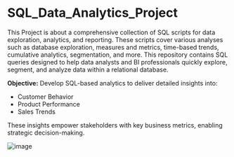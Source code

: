 # SQL_Data_Analytics_Project

This Project is about a comprehensive collection of SQL scripts for data exploration, analytics, and reporting. These scripts cover various analyses such as database exploration, measures and metrics, time-based trends, cumulative analytics, segmentation, and more. This repository contains SQL queries designed to help data analysts and BI professionals quickly explore, segment, and analyze data within a relational database. 

**Objective:**
Develop SQL-based analytics to deliver detailed insights into:

- Customer Behavior
- Product Performance
- Sales Trends

These insights empower stakeholders with key business metrics, enabling strategic decision-making.

![image](https://github.com/user-attachments/assets/5bda8231-c110-4419-81c2-38b589f34aee)


